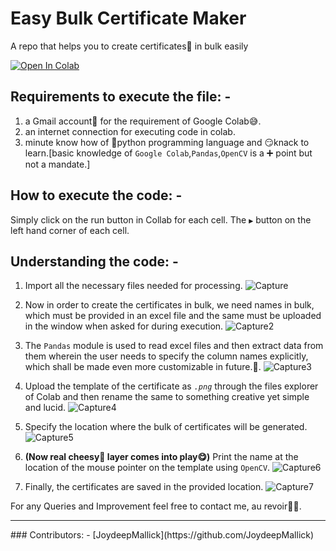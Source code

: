 # Easy Bulk Certificate Maker
A repo that helps you to create certificates📑 in bulk easily

[![Open In Colab](https://colab.research.google.com/assets/colab-badge.svg)](https://colab.research.google.com/gist/zameel7/1fc832872ca614d0bbc27b6ac4fd853e/autocertificate.ipynb)

## Requirements to execute the file: -
  1. a Gmail account💌 for the requirement of Google Colab😅.
  2. an internet connection for executing code in colab.
  3. minute know how of 🐍python programming language  and 😏knack to learn.[basic knowledge of ```Google Colab```,```Pandas```,```OpenCV``` is a ➕ point but not a mandate.]
  
## How to execute the code: -

Simply click on the run button in Collab for each cell. The ```▶``` button on the left hand corner of each cell.


## Understanding the code: -

1. Import all the necessary files needed for processing.
![Capture](https://user-images.githubusercontent.com/94801952/196329173-5698a1d0-7950-4ba5-adbf-7ccdde79530c.PNG)

2. Now in order to create the certificates in bulk, we need names in bulk, which must be provided in an excel file and the same must be uploaded in the window when asked for during execution.
![Capture2](https://user-images.githubusercontent.com/94801952/196329358-13eb87f3-72ec-4050-9ac9-1e2e1a98ae57.PNG)

3. The ```Pandas``` module is used to read excel files and then extract data from them wherein the user needs to specify the column names explicitly, which shall be made even more customizable in future.🔮.
![Capture3](https://user-images.githubusercontent.com/94801952/196329490-7cdd0375-3349-46f4-ba4a-a7a27bfec2dd.PNG)

4. Upload the template of the certificate as *```.png```* through the files explorer of Colab and then rename the same to something creative yet simple and lucid.
![Capture4](https://user-images.githubusercontent.com/94801952/196329637-67fb5604-af0a-4531-ad05-67510a8fbbb0.PNG)

5. Specify the location where the bulk of certificates will be generated.
![Capture5](https://user-images.githubusercontent.com/94801952/196329713-7384486f-81f9-4e42-8814-f23f8d5a2157.PNG)

6. **(Now real cheesy🧀 layer comes into play😋)** Print the name at the location of the mouse pointer on the template using ```OpenCV```.
![Capture6](https://user-images.githubusercontent.com/94801952/196329895-7d80ad44-c576-4837-ab4d-ea53d13e7165.PNG)

7. Finally, the certificates are saved in the provided location.
![Capture7](https://user-images.githubusercontent.com/94801952/196329948-e3d7ac75-f773-4219-9059-04297f7d7798.PNG)


For any Queries and Improvement feel free to contact me, au revoir👋🏼.

<hr>
### Contributors:
- [JoydeepMallick](https://github.com/JoydeepMallick)
